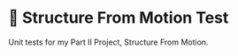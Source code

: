 # :japanese_castle: Structure From Motion Test
Unit tests for my Part II Project, Structure From Motion.
